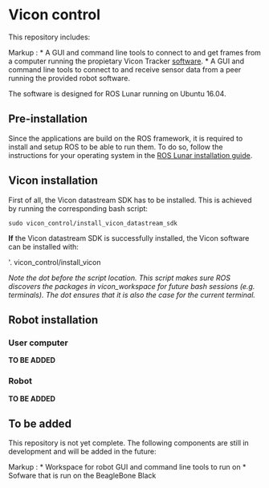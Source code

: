 # Vicon control

This repository includes:

Markup :	* A GUI and command line tools to connect to and get frames from a computer running the propietary Vicon Tracker [software](https://www.vicon.com/products/software/tracker). 
		* A GUI and command line tools to connect to and receive sensor data from a peer running the provided robot software.

The software is designed for ROS Lunar running on Ubuntu 16.04.

## Pre-installation

Since the applications are build on the ROS framework, it is required to install and setup ROS to be able to run them. To do so, follow the instructions for your operating system in the [ROS Lunar installation guide](http://wiki.ros.org/lunar/Installation).

## Vicon installation

First of all, the Vicon datastream SDK has to be installed. This is achieved by running the corresponding bash script:

`sudo vicon_control/install_vicon_datastream_sdk`

**If** the Vicon datastream SDK is successfully installed, the Vicon software can be installed with:

'. vicon_control/install_vicon

*Note the dot before the script location. This script makes sure ROS discovers the packages in vicon_workspace for future bash sessions (e.g. terminals). The dot ensures that it is also the case for the current terminal.*

## Robot installation

### User computer

**TO BE ADDED**

### Robot

**TO BE ADDED**

## To be added

This repository is not yet complete. The following components are still in development and will be added in the future:

Markup :	* Workspace for robot GUI and command line tools to run on 
		* Sofware that is run on the BeagleBone Black
